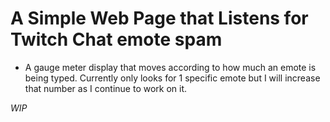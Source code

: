 # A Simple Web Page that Listens for Twitch Chat emote spam

* A gauge meter display that moves according to how much an emote is being typed. Currently only looks for 1 specific emote but I will increase that number as I continue to work on it.
 
*WIP*

